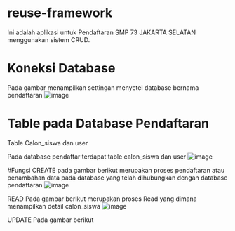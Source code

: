# reuse-framework
Ini adalah aplikasi untuk Pendaftaran SMP 73 JAKARTA SELATAN menggunakan sistem CRUD.

# Koneksi Database
Pada gambar menampilkan settingan menyetel database bernama pendaftaran
![image](https://user-images.githubusercontent.com/81188572/177024476-9603eb02-2f5e-430e-ae0a-f17c7d31dc11.png)

# Table pada Database Pendaftaran
Table Calon_siswa dan user

Pada database pendaftar terdapat table calon_siswa dan user
![image](https://user-images.githubusercontent.com/81188572/177024512-6198989d-1688-44a0-bb99-96e130cff2e1.png)

#Fungsi
CREATE
pada gambar berikut merupakan proses pendaftaran atau penambahan data pada database yang telah dihubungkan
dengan database pendaftaran
![image](https://user-images.githubusercontent.com/81188572/177024685-8841a77b-5c20-4245-9ef1-d5eeecd4392c.png)

READ
Pada gambar berikut merupakan proses Read yang dimana menampilkan detail calon_siswa
![image](https://user-images.githubusercontent.com/81188572/177024770-97023ce2-3aa0-4e29-81b1-7832bf4fef2c.png)

UPDATE
Pada gambar berikut 
